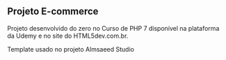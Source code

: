 ## Projeto E-commerce

Projeto desenvolvido do zero no Curso de PHP 7 disponível na plataforma da Udemy e no site do HTML5dev.com.br.

Template usado no projeto Almsaeed Studio